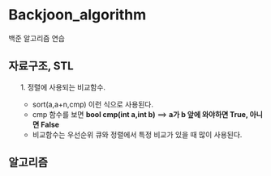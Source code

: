 # Backjoon_algorithm
백준 알고리즘 연습
## 자료구조, STL
<ol>
  1. 정렬에 사용되는 비교함수.
  
  - sort(a,a+n,cmp) 이런 식으로 사용된다.
  - cmp 함수를 보면 <strong>bool cmp(int a,int b)</strong>  ==> <strong>a가 b 앞에 와야하면 True, 아니면 False</strong>
  - 비교함수는 우선순위 큐와 정렬에서 특정 비교가 있을 때 많이 사용된다.
</ol>

## 알고리즘
